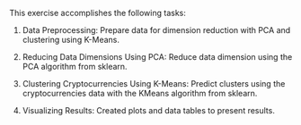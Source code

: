 This exercise accomplishes the following tasks:

  1. Data Preprocessing: Prepare data for dimension reduction with PCA and clustering using K-Means.

  2. Reducing Data Dimensions Using PCA: Reduce data dimension using the PCA algorithm from sklearn.

  3. Clustering Cryptocurrencies Using K-Means: Predict clusters using the cryptocurrencies data with the KMeans algorithm from sklearn.

  4. Visualizing Results: Created plots and data tables to present results.
